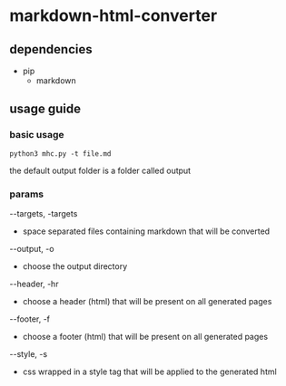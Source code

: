 # markdown-html-converter

## dependencies

- pip
    - markdown

## usage guide

### basic usage

`python3 mhc.py -t file.md`

the default output folder is a folder called output

### params

--targets, -targets
- space separated files containing markdown that will be converted

--output, -o
- choose the output directory

--header, -hr
- choose a header (html) that will be present on all generated pages

--footer, -f
- choose a footer (html) that will be present on all generated pages

--style, -s
- css wrapped in a style tag that will be applied to the generated html